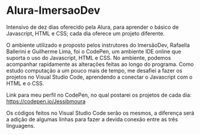 # Alura-ImersaoDev
Intensivo de dez dias oferecido pela Alura, para aprender o básico de Javascript, HTML e CSS; cada dia oferece um projeto diferente.

O ambiente utilizado e proposto pelos instrutores do ImersãoDev, Rafaella Ballerini e Guilherme Lima, foi o CodePen, um ambiente IDE online que suporta o uso do Javascript, HTML e CSS. No ambiente, podemos acompanhar rapidamente as alterações feitas ao longo do programa. Como estudo computação a um pouco mais de tempo, me desafiei a fazer os projetos no Visual Studio Code, aprendendo a conectar o Javascript com o HTML e o CSS.

Link para meu perfil no CodePen, no qual postarei os projetos de cada dia: https://codepen.io/Jessibmoura

Os códigos feitos no Visual Studio Code serão os mesmos, a diferença será a adição de algumas linhas para fazer a devida conexão entre as três linguagens.
